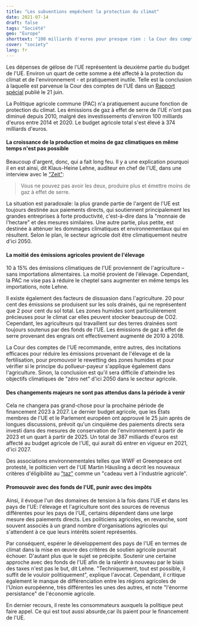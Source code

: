 ```yaml
---
title: "Les subventions empêchent la protection du climat"
date: 2021-07-14
draft: false
tags: "Société"
geo: "Europe"
shorttext: "100 milliards d'euros pour presque rien : la Cour des comptes européenne a tiré une conclusion accablante sur la politique agricole de l'UE."
cover: "society"
lang: fr
---
```


Les dépenses de gélose de l'UE représentent la deuxième partie du budget de l'UE. Environ un quart de cette somme a été affecté à la protection du climat et de l'environnement - et pratiquement inutile. Telle est la conclusion à laquelle est parvenue la Cour des comptes de l'UE dans un [Rapport spécial](https://www.eca.europa.eu/de/Pages/DocItem.aspx?did=58913 "Gemeinsame Agrarpolitik und Klima") publié le 21 juin.

La Politique agricole commune (PAC) n'a pratiquement aucune fonction de protection du climat. Les émissions de gaz à effet de serre de l'UE n'ont pas diminué depuis 2010, malgré des investissements d'environ 100 milliards d'euros entre 2014 et 2020. Le budget agricole total s'est élevé à 374 milliards d'euros.

#### La croissance de la production et moins de gaz climatiques en même temps n'est pas possible

Beaucoup d'argent, donc, qui a fait long feu. Il y a une explication pourquoi il en est ainsi, dit Klaus-Heine Lehne, auditeur en chef de l'UE, dans une interview avec le ["Zeit"](https://www.zeit.de/wirtschaft/2021-06/klaus-heiner-lehne-eu-rechnungshof-klimaschutz-agrarpolitik/komplettansicht "Viehhaltung und Fleischproduktion sind besonders klimaschädlich"):

> Vous ne pouvez pas avoir les deux, produire plus et émettre moins de gaz à effet de serre.

La situation est paradoxale: la plus grande partie de l'argent de l'UE est toujours destinée aux paiements directs, qui soutiennent principalement les grandes entreprises à forte productivité, c'est-à-dire dans la "monnaie de l'hectare" et des mesures similaires. Une autre partie, plus petite, est destinée à atténuer les dommages climatiques et environnementaux qui en résultent. Selon le plan, le secteur agricole doit être climatiquement neutre d'ici 2050.

#### La moitié des émissions agricoles provient de l'élevage

10 à 15% des émissions climatiques de l'UE proviennent de l'agriculture – sans importations alimentaires. La moitié provient de l'élevage. Cependant, la PAC ne vise pas à réduire le cheptel sans augmenter en même temps les importations, note Lehne.

Il existe également des facteurs de dissuasion dans l'agriculture. 20 pour cent des émissions se produisent sur les sols drainés, qui ne représentent que 2 pour cent du sol total. Les zones humides sont particulièrement précieuses pour le climat car elles peuvent stocker beaucoup de CO2. Cependant, les agriculteurs qui travaillent sur des terres drainées sont toujours soutenus par des fonds de l'UE. Les émissions de gaz à effet de serre provenant des engrais ont effectivement augmenté de 2010 à 2018.

La Cour des comptes de l'UE recommande, entre autres, des incitations efficaces pour réduire les émissions provenant de l'élevage et de la fertilisation, pour promouvoir le rewetting des zones humides et pour vérifier si le principe du pollueur-payeur s'applique également dans l'agriculture. Sinon, la conclusion est qu'il sera difficile d'atteindre les objectifs climatiques de "zéro net" d'ici 2050 dans le secteur agricole.

#### Des changements majeurs ne sont pas attendus dans la période à venir

Cela ne changera pas grand-chose pour la prochaine période de financement 2023 à 2027. Le dernier budget agricole, que les États membres de l'UE et le Parlement européen ont approuvé le 25 juin après de longues discussions, prévoit qu'un cinquième des paiements directs sera investi dans des mesures de conservation de l'environnement à partir de 2023 et un quart à partir de 2025.  Un total de 387 milliards d'euros est affecté au budget agricole de l'UE, qui aurait dû entrer en vigueur en 2021, d'ici 2027.

Des associations environnementales telles que WWF et Greenpeace ont protesté, le politicien vert de l'UE Martin Häusling a décrit les nouveaux critères d'éligibilité au ["taz"](https://taz.de/Neue-Vergaberegeln-der-EU-Agrarpolitik/!5778895/ "Längst nicht grün genug") comme un "cadeau vert à l'industrie agricole".

#### Promouvoir avec des fonds de l'UE, punir avec des impôts

Ainsi, il évoque l'un des domaines de tension à la fois dans l'UE et dans les pays de l'UE: l'élevage et l'agriculture sont des sources de revenus différentes pour les pays de l'UE, certains dépendent dans une large mesure des paiements directs. Les politiciens agricoles, en revanche, sont souvent associés à un grand nombre d'organisations agricoles qui s'attendent à ce que leurs intérêts soient représentés.

Par conséquent, espérer le développement des pays de l'UE en termes de climat dans la mise en œuvre des critères de soutien agricole pourrait échouer. D'autant plus que le sujet se précipite. Soutenir une certaine approche avec des fonds de l'UE afin de la ralentir à nouveau par le biais des taxes n'est pas le but, dit Lehne. "Techniquement, tout est possible, il suffit de le vouloir politiquement", explique l'avocat. Cependant, il critique également le manque de différenciation entre les régions agricoles de l'Union européenne, très différentes les unes des autres, et note "l'énorme persistance" de l'économie agricole.

En dernier recours, il reste les consommateurs auxquels la politique peut faire appel. Ce qui est tout aussi absurde,car ils paient pour le financement de l'UE.
